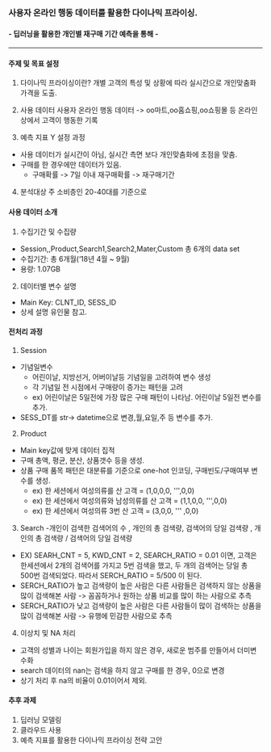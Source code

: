 ### 사용자 온라인 행동 데이터를 활용한 다이나믹 프라이싱.
#### - 딥러닝을 활용한 개인별 재구매 기간 예측을 통해 -

---

#### 주제 및 목표 설정

1. 다이나믹 프라이싱이란?
개별 고객의 특성 및 상황에 따라 실시간으로 개인맞춤화 가격을 도출.

2. 사용 데이터
사용자 온라인 행동 데이터
-> oo마트,oo홈쇼핑,oo쇼핑몰 등 온라인 상에서 고객이 행동한 기록

3. 예측 지표 Y 설정 과정
- 사용 데이터가 실시간이 아님, 실시간 측면 보다 개인맞춤화에 초점을 맞춤. 
- 구매를 한 경우에만 데이터가 있음.
  - 구매확률 -> 7일 이내 재구매확률 -> 재구매기간

4. 분석대상 
주 소비층인 20-40대를 기준으로  

#### 사용 데이터 소개
1. 수집기간 및 수집량
- Session,,Product,Search1,Search2,Mater,Custom 총 6개의 data set
- 수집기간: 총 6개월(‘18년 4월 ~ 9월)
- 용량: 1.07GB

2. 데이터별 변수 설명 
- Main Key: CLNT_ID, SESS_ID
- 상세 설명 유인물 참고.

#### 전처리 과정
1. Session
- 기념일변수
  - 어린이날, 지방선거, 어버이날등 기념일을 고려하여 변수 생성 
  - 각 기념일 전 시점에서 구매량이 증가는 패턴을 고려
  - ex) 어린이날은 5일전에 가장 많은 구매 패턴이 나타남. 어린이날 5일전 변수를 추가. 
-  SESS_DT를 str-> datetime으로 변경,월,요일,주 등 변수를 추가. 

2. Product
- Main key값에 맞게 데이터 집적
- 구매 총액, 평균, 분산, 상품갯수 등을 생성.
- 상품 구매 품목 패턴은 대분류를 기준으로 one-hot 인코딩, 구매빈도/구매여부 변수를 생성.
  - ex) 한 세션에서 여성의류를 산 고객 = (1,0,0,0, ''',0,0)
  - ex) 한 세션에서 여성의류와 남성의류를 산 고객 = (1,1,0,0, ''',0,0)
  - ex) 한 세션에서 여성의류 3번 산 고객 = (3,0,0, ''' ,0,0)
  
3. Search
-개인이 검색한 검색어의 수 , 개인의 총 검색량, 검색어의 당일 검색량 , 개인의 총 검색량 / 검색어의 당일 검색량 
- EX) SEARH_CNT = 5, KWD_CNT = 2, SEARCH_RATIO = 0.01 이면, 고객은 한세션에서 2개의 검색어를 가지고 5번 검색을 했고, 두 개의 검색어는 당일 총 500번 검색되었다. 따라서 SERCH_RATIO = 5/500 이 된다.
- SERCH_RATIO가 높고 검색량이 높은 사람은 다른 사람들은 검색하지 않는 상품을 많이 검색해본 사람 -> 꼼꼼하거나 원하는 상품 비교를 많이 하는 사람으로 추측
- SERCH_RATIO가 낮고 검색량이 높은 사람은 다른 사람들이 많이 검색하는 상품을 많이 검색해본 사람 -> 유행에 민감한 사람으로 추측

4. 이상치 및 NA 처리
- 고객의 성별과 나이는 회원가입을 하지 않은 경우, 새로운 범주를 만들어서 더미변수화
- search 데이터의 nan는 검색을 하지 않고 구매를 한 경우, 0으로 변경
- 상기 처리 후 na의 비율이 0.01이어서 제외.

#### 추후 과제
1. 딥러닝 모델링
2. 클라우드 사용 
3. 예측 지표를 활용한 다이나믹 프라이싱 전략 고안 
